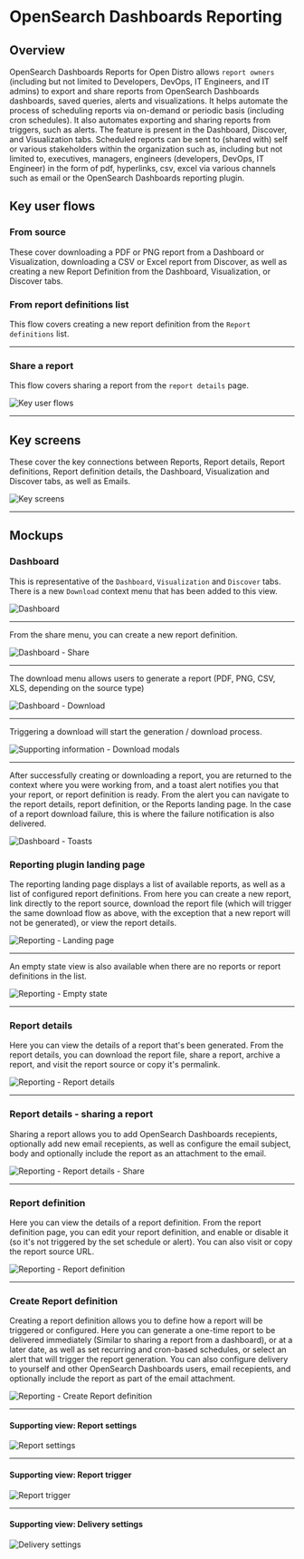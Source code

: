 # OpenSearch Dashboards Reporting
## Overview
OpenSearch Dashboards Reports for Open Distro allows `report owners` (including but not limited to Developers, DevOps, IT Engineers, and IT admins) to export and share reports from OpenSearch Dashboards dashboards, saved queries, alerts and visualizations. It helps automate the process of scheduling reports via on-demand or periodic basis (including cron schedules). It also automates exporting and sharing reports from triggers, such as alerts. The feature is present in the Dashboard, Discover, and Visualization tabs. Scheduled reports can be sent to (shared with) self or various stakeholders within the organization such as, including but not limited to, executives, managers, engineers (developers, DevOps, IT Engineer) in the form of pdf, hyperlinks, csv, excel via various channels such as email or the OpenSearch Dashboards reporting plugin.

## Key user flows
### From source
These cover downloading a PDF or PNG report from a Dashboard or Visualization, downloading a CSV or Excel report from Discover, as well as creating a new Report Definition from the Dashboard, Visualization, or Discover tabs.

### From report definitions list
This flow covers creating a new report definition from the `Report definitions` list.

---

### Share a report
This flow covers sharing a report from the `report details` page.

![Key user flows](img/flows/0.0.1_key-user-flows.png)

---

## Key screens
These cover the key connections between Reports, Report details, Report definitions, Report definition details, the Dashboard, Visualization and Discover tabs, as well as Emails.

![Key screens](img/flows/0.0.2_key-screens.png)

---

## Mockups
### Dashboard
This is representative of the `Dashboard`, `Visualization` and `Discover` tabs. There is a new `Download` context menu that has been added to this view.

![Dashboard](img/screens/0.1.0_dashboard.png)

---

From the share menu, you can create a new report definition.

![Dashboard - Share](img/screens/0.1.02_dashboard-share.png)

---

The download menu allows users to generate a report (PDF, PNG, CSV, XLS, depending on the source type)

![Dashboard - Download](img/screens/0.1.01_dashboard-download.png)

---

Triggering a download will start the generation / download process.

![Supporting information - Download modals](img/supporting/0.1.04_modals_generating-downloading.png)

---

After successfully creating or downloading a report, you are returned to the context where you were working from, and a toast alert notifies you that your report, or report definition is ready. From the alert you can navigate to the report details, report definition, or the Reports landing page. In the case of a report download failure, this is where the failure notification is also delivered.

![Dashboard - Toasts](img/screens/0.1.03_dashboard-toasts.png)

### Reporting plugin landing page

The reporting landing page displays a list of available reports, as well as a list of configured report definitions. From here you can create a new report, link directly to the report source, download the report file (which will trigger the same download flow as above, with the exception that a new report will not be generated), or view the report details.

![Reporting - Landing page](img/screens/0.2.1_reporting.png)

---

An empty state view is also available when there are no reports or report definitions in the list.

![Reporting - Empty state](img/screens/0.2.0_reporting_empty-state.png)

---

### Report details

Here you can view the details of a report that's been generated. From the report details, you can download the report file, share a report, archive a report, and visit the report source or copy it's permalink.

![Reporting - Report details](img/screens/0.3.0_report.png)

---

### Report details - sharing a report

Sharing a report allows you to add OpenSearch Dashboards recepients, optionally add new email recepients, as well as configure the email subject, body and optionally include the report as an attachment to the email.

![Reporting - Report details - Share](img/screens/0.3.1_report_share.png)

---

### Report definition

Here you can view the details of a report definition. From the report definition page, you can edit your report definition, and enable or disable it (so it's not triggered by the set schedule or alert). You can also visit or copy the report source URL.

![Reporting - Report definition](img/screens/0.4.0_report-definition.png)

---

### Create Report definition

Creating a report definition allows you to define how a report will be triggered or configured. Here you can generate a one-time report to be delivered immediately (Similar to sharing a report from a dashboard), or at a later date, as well as set recurring and cron-based schedules, or select an alert that will trigger the report generation. You can also configure delivery to yourself and other OpenSearch Dashboards users, email recepients, and optionally include the report as part of the email attachment.

![Reporting - Create Report definition](img/screens/0.5.0_create-report-definition.png)

---

#### Supporting view: Report settings

![Report settings](img/supporting/0.5.1_report-settings.png)

---

#### Supporting view: Report trigger

![Report trigger](img/supporting/0.5.2_report-trigger.png)

---

#### Supporting view: Delivery settings

![Delivery settings](img/supporting/0.5.3_delivery-settings.png)
